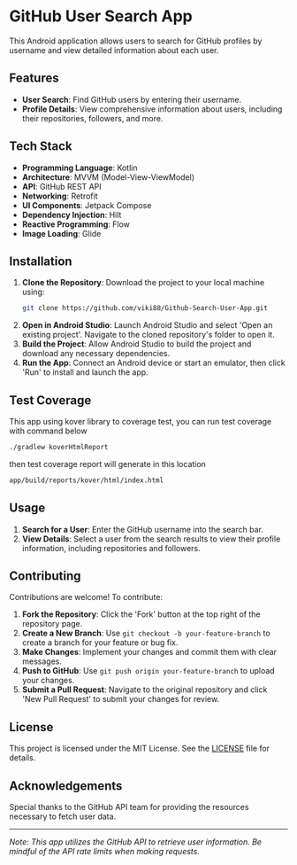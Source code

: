# GitHub User Search App

This Android application allows users to search for GitHub profiles by username and view detailed information about each user.

## Features

- **User Search**: Find GitHub users by entering their username.
- **Profile Details**: View comprehensive information about users, including their repositories, followers, and more.

## Tech Stack

- **Programming Language**: Kotlin
- **Architecture**: MVVM (Model-View-ViewModel)
- **API**: GitHub REST API
- **Networking**: Retrofit
- **UI Components**: Jetpack Compose
- **Dependency Injection**: Hilt
- **Reactive Programming**: Flow
- **Image Loading**: Glide

## Installation

1. **Clone the Repository**: Download the project to your local machine using:
   ```bash
   git clone https://github.com/viki88/Github-Search-User-App.git
   ```
2. **Open in Android Studio**: Launch Android Studio and select 'Open an existing project'. Navigate to the cloned repository's folder to open it.
3. **Build the Project**: Allow Android Studio to build the project and download any necessary dependencies.
4. **Run the App**: Connect an Android device or start an emulator, then click 'Run' to install and launch the app.

## Test Coverage

This app using kover library to coverage test, you can run test coverage with command below

```bash
./gradlew koverHtmlReport
```

then test coverage report will generate in this location

```bash
app/build/reports/kover/html/index.html
```

## Usage

1. **Search for a User**: Enter the GitHub username into the search bar.
2. **View Details**: Select a user from the search results to view their profile information, including repositories and followers.

## Contributing

Contributions are welcome! To contribute:

1. **Fork the Repository**: Click the 'Fork' button at the top right of the repository page.
2. **Create a New Branch**: Use `git checkout -b your-feature-branch` to create a branch for your feature or bug fix.
3. **Make Changes**: Implement your changes and commit them with clear messages.
4. **Push to GitHub**: Use `git push origin your-feature-branch` to upload your changes.
5. **Submit a Pull Request**: Navigate to the original repository and click 'New Pull Request' to submit your changes for review.

## License

This project is licensed under the MIT License. See the [LICENSE](LICENSE) file for details.

## Acknowledgements

Special thanks to the GitHub API team for providing the resources necessary to fetch user data.

---

*Note: This app utilizes the GitHub API to retrieve user information. Be mindful of the API rate limits when making requests.*
